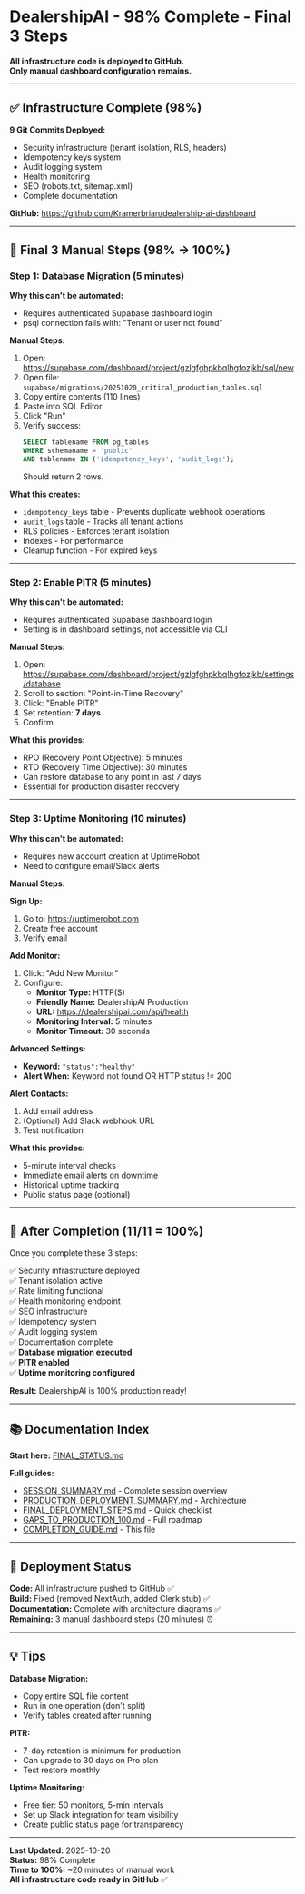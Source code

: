 # DealershipAI - 98% Complete - Final 3 Steps

**All infrastructure code is deployed to GitHub.**  
**Only manual dashboard configuration remains.**

---

## ✅ Infrastructure Complete (98%)

**9 Git Commits Deployed:**
- Security infrastructure (tenant isolation, RLS, headers)
- Idempotency keys system
- Audit logging system
- Health monitoring
- SEO (robots.txt, sitemap.xml)
- Complete documentation

**GitHub:** https://github.com/Kramerbrian/dealership-ai-dashboard

---

## 🎯 Final 3 Manual Steps (98% → 100%)

### Step 1: Database Migration (5 minutes)

**Why this can't be automated:**
- Requires authenticated Supabase dashboard login
- psql connection fails with: "Tenant or user not found"

**Manual Steps:**
1. Open: https://supabase.com/dashboard/project/gzlgfghpkbqlhgfozjkb/sql/new
2. Open file: `supabase/migrations/20251020_critical_production_tables.sql`
3. Copy entire contents (110 lines)
4. Paste into SQL Editor
5. Click "Run"
6. Verify success:
   ```sql
   SELECT tablename FROM pg_tables 
   WHERE schemaname = 'public' 
   AND tablename IN ('idempotency_keys', 'audit_logs');
   ```
   Should return 2 rows.

**What this creates:**
- `idempotency_keys` table - Prevents duplicate webhook operations
- `audit_logs` table - Tracks all tenant actions
- RLS policies - Enforces tenant isolation
- Indexes - For performance
- Cleanup function - For expired keys

---

### Step 2: Enable PITR (5 minutes)

**Why this can't be automated:**
- Requires authenticated Supabase dashboard login
- Setting is in dashboard settings, not accessible via CLI

**Manual Steps:**
1. Open: https://supabase.com/dashboard/project/gzlgfghpkbqlhgfozjkb/settings/database
2. Scroll to section: "Point-in-Time Recovery"
3. Click: "Enable PITR"
4. Set retention: **7 days**
5. Confirm

**What this provides:**
- RPO (Recovery Point Objective): 5 minutes
- RTO (Recovery Time Objective): 30 minutes
- Can restore database to any point in last 7 days
- Essential for production disaster recovery

---

### Step 3: Uptime Monitoring (10 minutes)

**Why this can't be automated:**
- Requires new account creation at UptimeRobot
- Need to configure email/Slack alerts

**Manual Steps:**

**Sign Up:**
1. Go to: https://uptimerobot.com
2. Create free account
3. Verify email

**Add Monitor:**
1. Click: "Add New Monitor"
2. Configure:
   - **Monitor Type:** HTTP(S)
   - **Friendly Name:** DealershipAI Production
   - **URL:** https://dealershipai.com/api/health
   - **Monitoring Interval:** 5 minutes
   - **Monitor Timeout:** 30 seconds

**Advanced Settings:**
   - **Keyword:** `"status":"healthy"`
   - **Alert When:** Keyword not found OR HTTP status != 200

**Alert Contacts:**
1. Add email address
2. (Optional) Add Slack webhook URL
3. Test notification

**What this provides:**
- 5-minute interval checks
- Immediate email alerts on downtime
- Historical uptime tracking
- Public status page (optional)

---

## 🎉 After Completion (11/11 = 100%)

Once you complete these 3 steps:

✅ Security infrastructure deployed  
✅ Tenant isolation active  
✅ Rate limiting functional  
✅ Health monitoring endpoint  
✅ SEO infrastructure  
✅ Idempotency system  
✅ Audit logging system  
✅ Documentation complete  
✅ **Database migration executed**  
✅ **PITR enabled**  
✅ **Uptime monitoring configured**

**Result:** DealershipAI is 100% production ready!

---

## 📚 Documentation Index

**Start here:** [FINAL_STATUS.md](FINAL_STATUS.md)

**Full guides:**
- [SESSION_SUMMARY.md](SESSION_SUMMARY.md) - Complete session overview
- [PRODUCTION_DEPLOYMENT_SUMMARY.md](PRODUCTION_DEPLOYMENT_SUMMARY.md) - Architecture
- [FINAL_DEPLOYMENT_STEPS.md](FINAL_DEPLOYMENT_STEPS.md) - Quick checklist
- [GAPS_TO_PRODUCTION_100.md](GAPS_TO_PRODUCTION_100.md) - Full roadmap
- [COMPLETION_GUIDE.md](COMPLETION_GUIDE.md) - This file

---

## 🚀 Deployment Status

**Code:** All infrastructure pushed to GitHub ✅  
**Build:** Fixed (removed NextAuth, added Clerk stub) ✅  
**Documentation:** Complete with architecture diagrams ✅  
**Remaining:** 3 manual dashboard steps (20 minutes) ⏰

---

## 💡 Tips

**Database Migration:**
- Copy entire SQL file content
- Run in one operation (don't split)
- Verify tables created after running

**PITR:**
- 7-day retention is minimum for production
- Can upgrade to 30 days on Pro plan
- Test restore monthly

**Uptime Monitoring:**
- Free tier: 50 monitors, 5-min intervals
- Set up Slack integration for team visibility
- Create public status page for transparency

---

**Last Updated:** 2025-10-20  
**Status:** 98% Complete  
**Time to 100%:** ~20 minutes of manual work  
**All infrastructure code ready in GitHub** ✅
